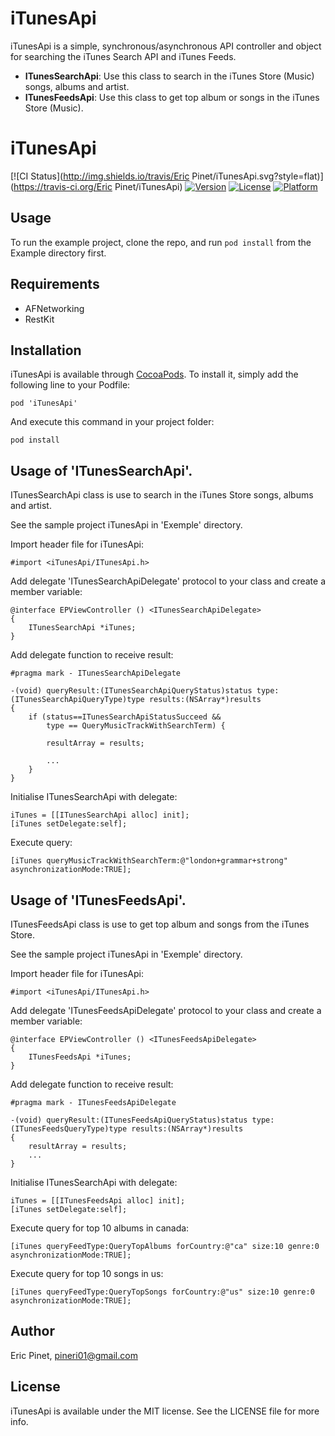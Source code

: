 iTunesApi
============

iTunesApi is a simple, synchronous/asynchronous API controller and object for searching the iTunes Search API and iTunes Feeds.

- **ITunesSearchApi**: Use this class to search in the iTunes Store (Music) songs, albums and artist.
- **ITunesFeedsApi**: Use this class to get top album or songs in the iTunes Store (Music). 

# iTunesApi

[![CI Status](http://img.shields.io/travis/Eric Pinet/iTunesApi.svg?style=flat)](https://travis-ci.org/Eric Pinet/iTunesApi)
[![Version](https://img.shields.io/cocoapods/v/iTunesApi.svg?style=flat)](http://cocoadocs.org/docsets/iTunesApi)
[![License](https://img.shields.io/cocoapods/l/iTunesApi.svg?style=flat)](http://cocoadocs.org/docsets/iTunesApi)
[![Platform](https://img.shields.io/cocoapods/p/iTunesApi.svg?style=flat)](http://cocoadocs.org/docsets/iTunesApi)

## Usage

To run the example project, clone the repo, and run `pod install` from the Example directory first.

## Requirements

- AFNetworking
- RestKit

## Installation

iTunesApi is available through [CocoaPods](http://cocoapods.org). To install
it, simply add the following line to your Podfile:

    pod 'iTunesApi'

And execute this command in your project folder:

    pod install

## Usage of 'ITunesSearchApi'.

ITunesSearchApi class is use to search in the iTunes Store songs, albums and artist. 

See the sample project iTunesApi in 'Exemple' directory.

Import header file for iTunesApi:

    #import <iTunesApi/ITunesApi.h>

Add delegate 'ITunesSearchApiDelegate' protocol to your class and create a member variable:

    @interface EPViewController () <ITunesSearchApiDelegate>
    {
        ITunesSearchApi *iTunes;
    }

Add delegate function to receive result:

    #pragma mark - ITunesSearchApiDelegate
    
    -(void) queryResult:(ITunesSearchApiQueryStatus)status type:(ITunesSearchApiQueryType)type results:(NSArray*)results
    {
        if (status==ITunesSearchApiStatusSucceed &&
            type == QueryMusicTrackWithSearchTerm) {
     
            resultArray = results;
            
            ...
        }
    }

Initialise ITunesSearchApi with delegate:

    iTunes = [[ITunesSearchApi alloc] init];
    [iTunes setDelegate:self];

Execute query:

    [iTunes queryMusicTrackWithSearchTerm:@"london+grammar+strong" asynchronizationMode:TRUE];


## Usage of 'ITunesFeedsApi'.

ITunesFeedsApi class is use to get top album and songs from the iTunes Store. 

See the sample project iTunesApi in 'Exemple' directory.

Import header file for iTunesApi:

    #import <iTunesApi/ITunesApi.h>

Add delegate 'ITunesFeedsApiDelegate' protocol to your class and create a member variable:

    @interface EPViewController () <ITunesFeedsApiDelegate>
    {
        ITunesFeedsApi *iTunes;
    }

Add delegate function to receive result:

    #pragma mark - ITunesFeedsApiDelegate

    -(void) queryResult:(ITunesFeedsApiQueryStatus)status type:(ITunesFeedsQueryType)type results:(NSArray*)results
    {
        resultArray = results;
        ...
    }

Initialise ITunesSearchApi with delegate:

    iTunes = [[ITunesFeedsApi alloc] init];
    [iTunes setDelegate:self];

Execute query for top 10 albums in canada:

    [iTunes queryFeedType:QueryTopAlbums forCountry:@"ca" size:10 genre:0 asynchronizationMode:TRUE];

Execute query for top 10 songs in us:

    [iTunes queryFeedType:QueryTopSongs forCountry:@"us" size:10 genre:0 asynchronizationMode:TRUE];


## Author

Eric Pinet, pineri01@gmail.com

## License

iTunesApi is available under the MIT license. See the LICENSE file for more info.

